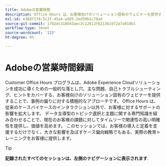 ```yaml
---
title: Adobeの営業時間
description: Office Hours は、お客様向けのソリューション固有のウェビナーを提供することで、事例の振り向きに対する積極的なアプローチです。
exl-id: e368f1f8-5c3f-45a4-a9d5-2ed39b1c78ad
source-git-commit: 1792dc318643aec2c12613f621361d72a7a918b1
workflow-type: tm+mt
source-wordcount: '123'
ht-degree: 0%

---
```


# Adobeの営業時間録画

Customer Office Hours プログラムは、Adobe Experience Cloudソリューションを成功に導くための一般的な落とし穴、主な問題、自己トラブルシューティング、ヒントをカバーする、お客様向けのソリューション固有のウェビナーを提供することで、事例の偏りに対する積極的なアプローチです。 Office Hours は、従来のケースバイケースのインタラクション以外で、お客様に対するサポートの影響を拡大します。 データ主導型のトピック選択と主題に関する専門知識を組み合わせることで、現在のお客様の課題に対してタイムリーで関連性の高い明確性を提供し、価値を高めます。 このセッションでは、お客様の導入と定着を支援するだけでなく、大きな影響を及ぼすケース偏向戦略でもある、実際の教育トレーニングをお客様に提供します。

>[!TIP]
>
>**記録されたすべてのセッションは、左側のナビゲーションに表示されます**.

<!--

## Featured

<table>
  <tr>
   <td>
      <a href="2022/cross-channel.md">
      <img alt="Level up Your Cross-channel Marketing with Adobe [!DNL Campaign Classic]" src="assets/cross-channel.png"/>
      </a>
      <div>
         <a href="./2022/cross-channel.md"><strong>Level up Your Cross-channel Marketing with Adobe [!DNL Campaign Classic]</strong></a>
         <br/>
      </div>
   </td>
   <td>
      <a href="2022/integrations.md">
      <img alt="Adobe [!DNL Campaign] integrations with a marketing ecosystem" src="assets/integrations.png"/>
      </a>
      <div>
         <a href="./2022/integrations.md"><strong>Adobe [!DNL Campaign] integrations with a marketing ecosystem</strong></a>
         <br/>
      </div>
   </td>
   <td>
      <a href="2022/tips.md">
      <img alt="Time saving tips from a pro" src="./assets/tips.png"/>
      </a>
      <div>
         <a href="2022/tips.md"><strong>Time saving tips from a pro</strong></a>
         <br/>
      </div>
   </td>
</table>

-->
